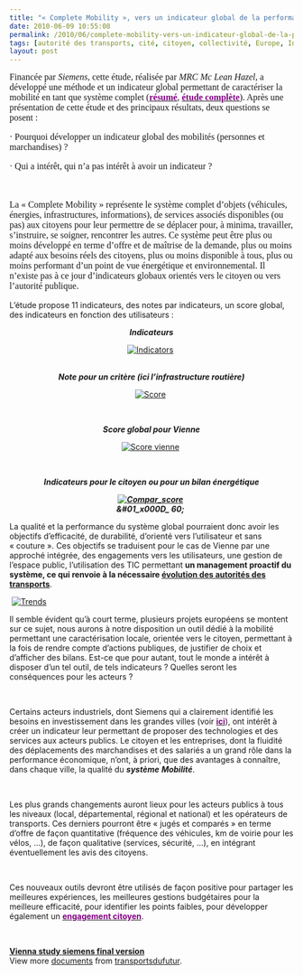```yaml
---
title: "« Complete Mobility », vers un indicateur global de la performance"
date: 2010-06-09 10:55:08
permalink: /2010/06/complete-mobility-vers-un-indicateur-global-de-la-performance.html
tags: [autorité des transports, cité, citoyen, collectivité, Europe, Infrastructure]
layout: post
---
```


<font size="3"><font face="Times New Roman"> <p class="MsoNormal"><span>Financée par <em>Siemens</em>, cette étude, réalisée par <em>MRC Mc Lean Hazel</em>, a développé une méthode et un indicateur global permettant de caractériser la mobilité en tant que système complet (<strong><a href="http://www.siemens.com/press/en/materials/industry/imo/uitp_2009.php"><font color="#800080">résumé</font></a></strong>, <strong><a href="https://gabrielplassat.github.io/transportsdufutur/wp-content/uploads/sites/6/2010/06/wienstudie_en.pdf"><font color="#800080">étude complète</font></a></strong>). Après une présentation de cette étude et des principaux résultats, deux questions se posent :</span></p> <p class="MsoNormal"><span><span>·<span> </span></span></span><span dir="ltr"><span>Pourquoi développer un indicateur global des mobilités (personnes et marchandises) ?</span></span></p> <p class="MsoNormal"><span><span>·<span> </span></span></span><span dir="ltr"><span>Qui a intérêt, qui n’a pas intérêt à avoir un indicateur ?</span></span></p> <p class="MsoNormal"><span> </span></p> <p class="MsoNormal"><span>La « Complete Mobility » représente le système complet d’objets (véhicules, énergies, infrastructures, informations), de services associés disponibles (ou pas) aux citoyens pour leur permettre de se déplacer pour, à minima, travailler, s’instruire, se soigner, rencontrer les autres. Ce système peut être plus ou moins développé en terme d’offre et de maîtrise de la demande, plus ou moins adapté aux besoins réels des citoyens, plus ou moins disponible à tous, plus ou moins performant d’un point de vue énergétique et environnemental. Il n’existe pas à ce jour d’indicateurs globaux orientés vers le citoyen ou vers l’autorité publique.</span></p> <p class="MsoNormal"><span> </span></p></font></font>  <!--more-->  <p class="MsoNormal"><span>L’étude propose 11 indicateurs, des notes par indicateurs, un score global, des indicateurs en fonction des utilisateurs :</span></p> <p align="center" class="MsoNormal"><strong><em><span>Indicateurs</span></em></strong></p> <p align="center" class="MsoNormal"><span><a href="https://gabrielplassat.github.io/transportsdufutur/wp-content/uploads/sites/6/old/6a0120a66d2ad4970b0133f077b7eb970b-pi.jpg" rel="lightbox"><img alt="Indicators" border="0" class="asset asset-image at-xid-6a0120a66d2ad4970b0133f077b7eb970b " src="/wp-content/uploads/sites/6/old/6a0120a66d2ad4970b0133f077b7eb970b-500pi.jpg" title="Indicators" /></a> <br /></span><span> </span></p> <p align="center" class="MsoNormal"><strong><em><span>Note pour un critère (ici l’infrastructure routière)</span></em></strong></p> <p align="center" class="MsoNormal"><span><a href="https://gabrielplassat.github.io/transportsdufutur/wp-content/uploads/sites/6/old/6a0120a66d2ad4970b0133f077b915970b-pi.jpg" rel="lightbox"><img alt="Score" border="0" class="asset asset-image at-xid-6a0120a66d2ad4970b0133f077b915970b " src="/wp-content/uploads/sites/6/old/6a0120a66d2ad4970b0133f077b915970b-500pi.jpg" title="Score" /></a> </span></p> <p align="center" class="MsoNormal"><span> </span></p> <p align="center" class="MsoNormal"><strong><em><span>Score global pour Vienne</span></em></strong></p> <p align="center" class="MsoNormal"><span><a href="https://gabrielplassat.github.io/transportsdufutur/wp-content/uploads/sites/6/old/6a0120a66d2ad4970b013483a13267970c-pi.jpg" rel="lightbox"><img alt="Score vienne" border="0" class="asset asset-image at-xid-6a0120a66d2ad4970b013483a13267970c " src="/wp-content/uploads/sites/6/old/6a0120a66d2ad4970b013483a13267970c-500pi.jpg" title="Score vienne" /></a> </span></p> <p align="center" class="MsoNormal"><span> </span><span> </span></p> <p align="center" class="MsoNormal"><strong><em><span>Indicateurs pour le citoyen ou pour un bilan énergétique</span></em></strong></p> <p align="center" class="MsoNormal"><strong><em><span><a href="https://gabrielplassat.github.io/transportsdufutur/wp-content/uploads/sites/6/old/6a0120a66d2ad4970b0133f077ba9f970b-pi.jpg" rel="lightbox"><img alt="Compar_score" border="0" class="asset asset-image at-xid-6a0120a66d2ad4970b0133f077ba9f970b " src="/wp-content/uploads/sites/6/old/6a0120a66d2ad4970b0133f077ba9f970b-500pi.jpg" title="Compar_score" /></a> <br />&#01_x000D_
60;</span></em></strong><span> </span></p> <p class="MsoNormal"><span>La qualité et la performance du système global pourraient donc avoir les objectifs d’efficacité, de durabilité, d’orienté vers l’utilisateur et sans « couture ». Ces objectifs se traduisent pour le cas de Vienne par une approché intégrée, des engagements vers les utilisateurs, une gestion de l’espace public, l’utilisation des TIC permettant <strong>un management proactif du système, ce qui renvoie à la nécessaire <a href="https://gabrielplassat.github.io/transportsdufutur/2010/03/metanote-tdf-2-le-marche-des-mobilites-20.html" target="_blank">évolution des autorités des transports</a></strong>.</span></p> <p class="MsoNormal"><span> <a href="https://gabrielplassat.github.io/transportsdufutur/wp-content/uploads/sites/6/old/6a0120a66d2ad4970b0133f077bece970b-pi.jpg" rel="lightbox"><img alt="Trends" border="0" class="asset asset-image at-xid-6a0120a66d2ad4970b0133f077bece970b " src="/wp-content/uploads/sites/6/old/6a0120a66d2ad4970b0133f077bece970b-500pi.jpg" title="Trends" /></a> </span></p> <p class="MsoNormal"><span>Il semble évident qu’à court terme, plusieurs projets européens se montent sur ce sujet, nous aurons à notre disposition un outil dédié à la mobilité permettant une caractérisation locale, orientée vers le citoyen, permettant à la fois de rendre compte d’actions publiques, de justifier de choix et d’afficher des bilans. Est-ce que pour autant, tout le monde a intérêt à disposer d’un tel outil, de tels indicateurs ? Quelles seront les conséquences pour les acteurs ?</span></p> <p class="MsoNormal"><span> </span></p> <p class="MsoNormal"><span>Certains acteurs industriels, dont Siemens qui a clairement identifié les besoins en investissement dans les grandes villes (voir <strong><a href="http://www.siemens.com/press/en/pressrelease/?press=/en/pressrelease/2009/corporate_communication/axx20091112.htm"><font color="#800080">ici</font></a></strong>), ont intérêt à créer un indicateur leur permettant de proposer des technologies et des services aux acteurs publics. Le citoyen et les entreprises, dont la fluidité des déplacements des marchandises et des salariés a un grand rôle dans la performance économique, n’ont, à priori, que des avantages à connaître, dans chaque ville, la qualité du <strong><em>système</em></strong> <strong><em>Mobilité</em></strong>.</span></p> <p class="MsoNormal"><span> </span></p> <p class="MsoNormal"><span>Les plus grands changements auront lieux pour les acteurs publics à tous les niveaux (local, départemental, régional et national) et les opérateurs de transports. Ces derniers pourront être « jugés et comparés » en terme d’offre de façon quantitative (fréquence des véhicules, km de voirie pour les vélos, …), de façon qualitative (services, sécurité, …), en intégrant éventuellement les avis des citoyens.</span></p> <p class="MsoNormal"><span> </span></p> <p class="MsoNormal"><span>Ces nouveaux outils devront être utilisés de façon positive pour partager les meilleures expériences, les meilleures gestions budgétaires pour la meilleure efficacité, pour identifier les points faibles, pour développer également un <strong><a href="http://www.airgouv.com/2010/05/comment-favoriser-lengagement-citoyen.html"><font color="#800080">engagement citoyen</font></a></strong>.</span></p> <p class="MsoNormal"> </p> <div id="__ss_4447980"><strong><a href="http://www.slideshare.net/transportsdufutur/vienna-study-siemens-final-version" title="Vienna study siemens final version">Vienna study siemens final version</a></strong>   <div>View more <a href="http://www.slideshare.net/">documents</a> from <a href="http://www.slideshare.net/transportsdufutur">transportsdufutur</a>.</div></div>
